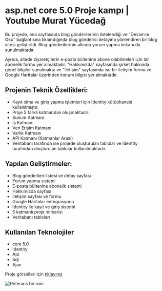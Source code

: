 # asp.net core 5.0 Proje kampı | Youtube Murat Yücedağ

Bu projede, ana sayfasında blog gönderilerinin listelendiği ve "Devamını Oku" bağlantısına tıklandığında blog gönderisi detayına yönlendiren bir blog sitesi geliştirildi. Blog gönderilerinin altında yorum yapma imkanı da sunulmaktadır.

Ayrıca, sitede ziyaretçilerin e-posta bültenine abone olabilmeleri için bir abonelik formu yer almaktadır. "Hakkımızda" sayfasında şirket hakkında genel bilgiler sunulmakta ve "İletişim" sayfasında ise bir iletişim formu ve Google Haritalar üzerinden konum bilgisi yer almaktadır.

## Projenin Teknik Özellikleri:

- Kayıt olma ve giriş yapma işlemleri için Identity kütüphanesi kullanılmıştır.
- Proje 5 farklı katmandan oluşmaktadır:
- Sunum Katmanı
- İş Katmanı
- Veri Erişim Katmanı
- Varlık Katmanı
- API Katmanı (Katmanlar Arası)
- Veritabanı tarafında ise projede oluşturulan tablolar ve Identity tarafından oluşturulan tablolar kullanılmaktadır.

## Yapılan Geliştirmeler:

- Blog gönderileri listesi ve detay sayfası
- Yorum yapma sistemi
- E-posta bültenine abonelik sistemi
- Hakkımızda sayfası
- İletişim sayfası ve formu
- Google Haritalar entegrasyonu
- Identity ile kayıt ve giriş sistemi
- 5 katmanlı proje mimarisi
- Veritabanı tabloları

## Kullanılan Teknolojiler
- core 5.0
- Identity
- Api
- Sql
- Ajax

Proje görselleri için [tıklayınız](https://github.com/MustafaNur/CoreDemo/blob/main/Proje%20g%C3%B6rselleri/Screenshot_6.png)

![Referans bir isim](https://github.com/MustafaNur/CoreDemo/blob/main/Proje%20g%C3%B6rselleri/Screenshot_6.png)
